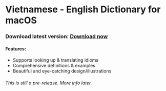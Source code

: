 # Vietnamese - English Dictionary for macOS

### Download latest version: [Download now](https://github.com/Minh-Ton/Vietnamese-English_Dictionary_for_macOS/releases/download/v1.0/Viet-Eng.Dict.zip)

#### Features:
- Supports looking up & translating idioms
- Comprehensive definitions & examples
- Beautiful and eye-catching design/illustrations

###### This is still a pre-release. More info later. 

 
